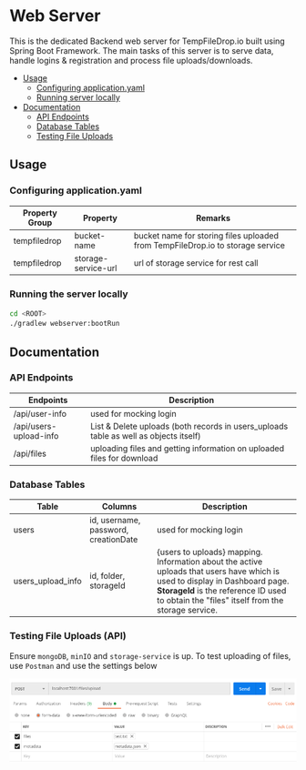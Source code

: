 # Web Server

This is the dedicated Backend web server for TempFileDrop.io built using Spring Boot Framework. The main tasks of this server is
to serve data, handle logins & registration and process file uploads/downloads.

- [Usage](#usage)
    - [Configuring application.yaml](#configuring-applicationyaml)
    - [Running server locally](#running-the-server-locally)
- [Documentation](#documentation)
    - [API Endpoints](#api-endpoints)
    - [Database Tables](#database-tables)
    - [Testing File Uploads](#testing-file-uploads-api)

## Usage

### Configuring application.yaml

| Property Group | Property | Remarks |
| --- | --- | --- |
| tempfiledrop | bucket-name | bucket name for storing files uploaded from TempFileDrop.io to storage service |
| tempfiledrop | storage-service-url | url of storage service for rest call |

### Running the server locally

```bash
cd <ROOT>
./gradlew webserver:bootRun
```

## Documentation

### API Endpoints

| Endpoints | Description |
| --- | --- |
| /api/user-info | used for mocking login |
| /api/users-upload-info | List & Delete uploads (both records in users_uploads table as well as objects itself) |
| /api/files | uploading files and getting information on uploaded files for download |

### Database Tables

| Table | Columns | Description |
| --- | --- | --- |
| users | id, username, password, creationDate | used for mocking login |
| users_upload_info | id, folder, storageId | {users to uploads} mapping. Information about the active uploads that users have which is used to display in Dashboard page. **StorageId** is the reference ID used to obtain the "files" itself from the storage service. |

### Testing File Uploads (API)

Ensure `mongoDB`, `minIO` and `storage-service` is up. To test uploading of files, use `Postman` and use the settings below

![Test Webserver Upload](../doc/postman_webserver_upload.png)
